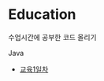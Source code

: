 # Education
수업시간에 공부한 코드 올리기

 Java
* [교육1일차](https://velog.io/@wogus216/%EA%B5%90%EC%9C%A1-1%EC%9D%BC%EC%B0%A8)
